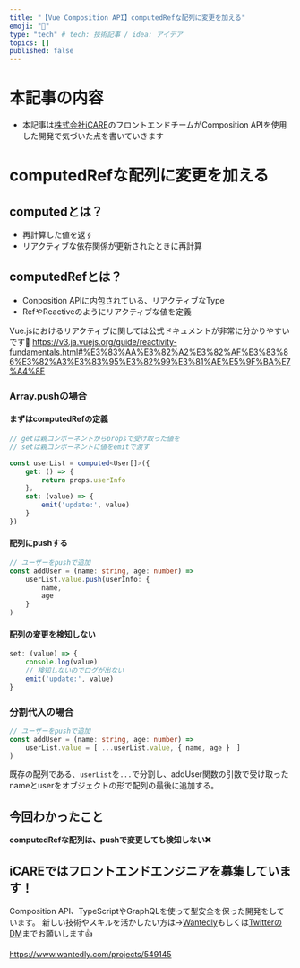 ```yaml
---
title: "【Vue Composition API】computedRefな配列に変更を加える"
emoji: "👻"
type: "tech" # tech: 技術記事 / idea: アイデア
topics: []
published: false
---
```


# 本記事の内容
- 本記事は[株式会社iCARE](https://www.wantedly.com/projects/549145)のフロントエンドチームがComposition APIを使用した開発で気づいた点を書いていきます

# computedRefな配列に変更を加える
## computedとは？
- 再計算した値を返す
- リアクティブな依存関係が更新されたときに再計算
## computedRefとは？
- Conposition APIに内包されている、リアクティブなType
- RefやReactiveのようにリアクティブな値を定義

Vue.jsにおけるリアクティブに関しては公式ドキュメントが非常に分かりやすいです🐥
https://v3.ja.vuejs.org/guide/reactivity-fundamentals.html#%E3%83%AA%E3%82%A2%E3%82%AF%E3%83%86%E3%82%A3%E3%83%95%E3%82%99%E3%81%AE%E5%9F%BA%E7%A4%8E

### Array.pushの場合
#### まずはcomputedRefの定義
```typescript
// getは親コンポーネントからpropsで受け取った値を
// setは親コンポーネントに値をemitで渡す

const userList = computed<User[]>({
    get: () => {
        return props.userInfo
    },
    set: (value) => {
        emit('update:', value)
    }
})
```
#### 配列にpushする
```typescript
// ユーザーをpushで追加
const addUser = (name: string, age: number) =>
    userList.value.push(userInfo: {
        name,
        age
    }
)
```
#### 配列の変更を検知しない
```typescript
set: (value) => {
    console.log(value)
    // 検知しないのでログが出ない
    emit('update:', value)
}
```
### 分割代入の場合
```typescript
// ユーザーをpushで追加
const addUser = (name: string, age: number) =>
    userList.value = [ ...userList.value, { name, age }　]
)
```

既存の配列である、`userList`を`...`で分割し、addUser関数の引数で受け取ったnameとuserをオブジェクトの形で配列の最後に追加する。

## 今回わかったこと
**computedRefな配列は、pushで変更しても検知しない❌**

## iCAREではフロントエンドエンジニアを募集しています！
Composition API、TypeScriptやGraphQLを使って型安全を保った開発をしています。
新しい技術やスキルを活かしたい方は→[Wantedly](https://www.wantedly.com/projects/549145)もしくは[TwitterのDM](https://twitter.com/watsuyo_2)までお願いします👍

https://www.wantedly.com/projects/549145
